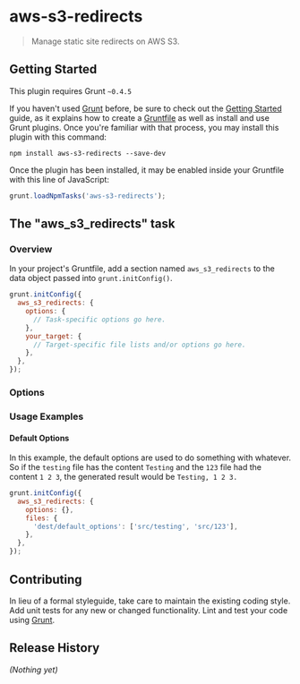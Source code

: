 # aws-s3-redirects

> Manage static site redirects on AWS S3.

## Getting Started
This plugin requires Grunt `~0.4.5`

If you haven't used [Grunt](http://gruntjs.com/) before, be sure to check out the [Getting Started](http://gruntjs.com/getting-started) guide, as it explains how to create a [Gruntfile](http://gruntjs.com/sample-gruntfile) as well as install and use Grunt plugins. Once you're familiar with that process, you may install this plugin with this command:

```shell
npm install aws-s3-redirects --save-dev
```

Once the plugin has been installed, it may be enabled inside your Gruntfile with this line of JavaScript:

```js
grunt.loadNpmTasks('aws-s3-redirects');
```

## The "aws_s3_redirects" task

### Overview
In your project's Gruntfile, add a section named `aws_s3_redirects` to the data object passed into `grunt.initConfig()`.

```js
grunt.initConfig({
  aws_s3_redirects: {
    options: {
      // Task-specific options go here.
    },
    your_target: {
      // Target-specific file lists and/or options go here.
    },
  },
});
```

### Options

### Usage Examples

#### Default Options
In this example, the default options are used to do something with whatever. So if the `testing` file has the content `Testing` and the `123` file had the content `1 2 3`, the generated result would be `Testing, 1 2 3.`

```js
grunt.initConfig({
  aws_s3_redirects: {
    options: {},
    files: {
      'dest/default_options': ['src/testing', 'src/123'],
    },
  },
});
```

## Contributing
In lieu of a formal styleguide, take care to maintain the existing coding style. Add unit tests for any new or changed functionality. Lint and test your code using [Grunt](http://gruntjs.com/).

## Release History
_(Nothing yet)_

